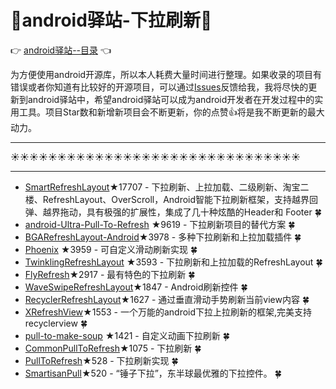 # :running:android驿站-下拉刷新:running:
:point_right: [android驿站--目录](https://github.com/enChenging/android_posthouse) :point_left:

为方便使用android开源库，所以本人耗费大量时间进行整理。如果收录的项目有错误或者你知道有比较好的开源项目，可以通过[Issues](https://github.com/enChenging/android_posthouse/issues)反馈给我，我将尽快的更新到android驿站中，希望android驿站可以成为android开发者在开发过程中的实用工具。项目Star数和新增新项目会不断更新，你的点赞:+1:将是我不断更新的最大动力。

<HR style="FILTER: progid:DXImageTransform.Microsoft.Shadow(color:#987cb9,direction:145,strength:15)" width="100%" color=#987cb9 SIZE=1>

:sunny::sunny::sunny::sunny::sunny::sunny::sunny::sunny::sunny::sunny::sunny::sunny::sunny::sunny::sunny::sunny::sunny::sunny::sunny::sunny::sunny::sunny::sunny::sunny::sunny::sunny::sunny::sunny::sunny::sunny::sunny:
<HR style="FILTER: progid:DXImageTransform.Microsoft.Shadow(color:#987cb9,direction:145,strength:15)" width="100%" color=#987cb9 SIZE=1>

- [SmartRefreshLayout](https://github.com/scwang90/SmartRefreshLayout)★17707 - 下拉刷新、上拉加载、二级刷新、淘宝二楼、RefreshLayout、OverScroll，Android智能下拉刷新框架，支持越界回弹、越界拖动，具有极强的扩展性，集成了几十种炫酷的Header和 Footer   :four_leaf_clover:
- [android-Ultra-Pull-To-Refresh](https://github.com/liaohuqiu/android-Ultra-Pull-To-Refresh) ★9619 - 下拉刷新项目的替代方案   :four_leaf_clover:
- [BGARefreshLayout-Android](https://github.com/bingoogolapple/BGARefreshLayout-Android)★3978 - 多种下拉刷新和上拉加载插件 :four_leaf_clover:
- [Phoenix](https://github.com/Yalantis/Phoenix) ★3959 - 可自定义滑动刷新实现 :four_leaf_clover:
- [TwinklingRefreshLayout](https://github.com/lcodecorex/TwinklingRefreshLayout) ★3593 - 下拉刷新和上拉加载的RefreshLayout :four_leaf_clover:
- [FlyRefresh](https://github.com/race604/FlyRefresh)★2917 - 最有特色的下拉刷新 :four_leaf_clover:
- [WaveSwipeRefreshLayout](https://github.com/recruit-lifestyle/WaveSwipeRefreshLayout)★1847 - Android刷新控件 :four_leaf_clover:
- [RecyclerRefreshLayout](https://github.com/dinuscxj/RecyclerRefreshLayout)★1627 - 通过垂直滑动手势刷新当前view内容 :four_leaf_clover:
- [XRefreshView](https://github.com/huxq17/XRefreshView)★1553 - 一个万能的android下拉上拉刷新的框架,完美支持recyclerview :four_leaf_clover:
- [pull-to-make-soup](https://github.com/Yalantis/pull-to-make-soup) ★1421 - 自定义动画下拉刷新  :four_leaf_clover:
- [CommonPullToRefresh](https://github.com/Chanven/CommonPullToRefresh)★1075 - 下拉刷新 :four_leaf_clover:
- [PullToRefresh](https://github.com/lubeast/PullToRefresh)★528 - 下拉刷新实现  :four_leaf_clover:
- [SmartisanPull](https://github.com/hougr/SmartisanPull)★520 - “锤子下拉”，东半球最优雅的下拉控件。 :four_leaf_clover:



